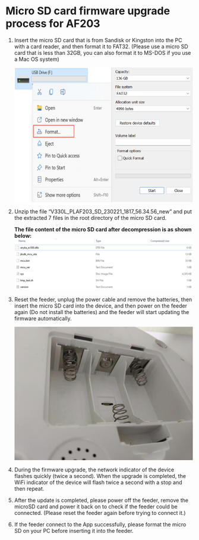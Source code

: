 # Micro SD card firmware upgrade process for AF203

1. Insert the micro SD card that is from Sandisk or Kingston into the PC with a card reader, and then format it to FAT32. (Please use a micro SD card that is less than 32GB, you can also format it to MS-DOS if you use a Mac OS system)

    ![Formatting SD Card](./format_sd_card.png)


2. Unzip the file “V330L_PLAF203_SD_230221_1817_56.34.56_new” and put the extracted 7 files in the root directory of the micro SD card.

    **The file content of the micro SD card after decompression is as shown below:**
    ![Decompress Zip File](./decompress_files.png)

3. Reset the feeder, unplug the power cable and remove the batteries, then insert the micro SD card into the device, and then power on the feeder again (Do not install the batteries) and the feeder will start updating the firmware automatically.

    ![Micro SD Slot on Device](./sd_slot.png)

4. During the firmware upgrade, the network indicator of the device flashes quickly (twice a second). When the upgrade is completed, the WiFi indicator of the device will flash twice a second with a stop and then repeat.

5. After the update is completed, please power off the feeder, remove the microSD card and power it back on to check if the feeder could be connected. (Please reset the feeder again before trying to connect it.)

6. If the feeder connect to the App successfully, please format the micro SD on your PC before inserting it into the feeder.